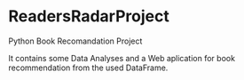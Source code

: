 # ReadersRadarProject

Python Book Recomandation Project

It contains some Data Analyses and a Web aplication for book recommendation from the used DataFrame.
